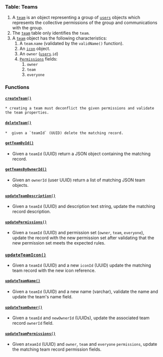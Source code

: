 ### Table: Teams
1. A [`team`](./060-teams.md) is an object representing a group of [`users`](./050-users.md) objects which represents the collective permissions of the group and communications with the group.
2. The [`team`](./060-teams.md) table only identifies the `team`.
3. A [`team`](./060-teams.md) object has the following characteristics:
	1. A `team`.`name` (validated by the `validName()` function).
	2. An [`icon`](./040-icons.md) object.
	3. An `owner` ([`users`](./050-users.md).`id`)
	4. [`Permissions`](./010-permissions.md) fields:
		1. `owner`
		2. `team`
		3. `everyone`

### Functions
#### [`createTeam()`](./062-createTeams.sql)
	* creating a team must deconflict the given permissions and validate the team properties.
#### [`deleteTeam()`](./062-deleteTeam.sql)
	*  given a `teamId` (UUID) delete the matching record.
#### [`getTeamById()`](./060-deleteTeam.sql)
* Given a `teamId` (UUID) return a JSON object containing the matching record.
#### [`getTeamsByOwnerId()`](./062-getTeamsByOwnerId.sql)
* Given an `ownerId` (user UUID) return a list of matching JSON team objects.
#### [`updateTeamDescription()`](./062-updateTeamDescription.sql)
* Given a `teamId` (UUID) and description text string, update the matching record description.
#### [`updatePermissions()`](./062-updateTeamPermissions.sql)
* Given a `teamId` (UUID) and permission set (`owner`, `team`, `everyone`), update the record with the new permission set after validating that the new permission set meets the expected rules.
### [`updateTeamIcon()`](062-updateTeamIcon.sql)
* Given a `teamId` (UUID) and a new `iconId` (UUID) update the matching team record with the new icon reference.
#### [`updateTeamName()`](./062-updateTeamName.sql)
* Given a `teamId` (UUID) and a new name (varchar), validate the name and update the team's name field.
#### [`updateTeamOwner()`](./062-updateTeamOwner.sql)
* Given a `teamId` and `newOwnerId` (UUIDs), update the associated team record `ownerId` field.
#### [`updateTeamPermissions()`](062-updateTeamPermissions.sql)
* Given a`teamId` (UUID) and `owner`, `team` and `everyone` `permissions`, update the matching team record permission fields.

